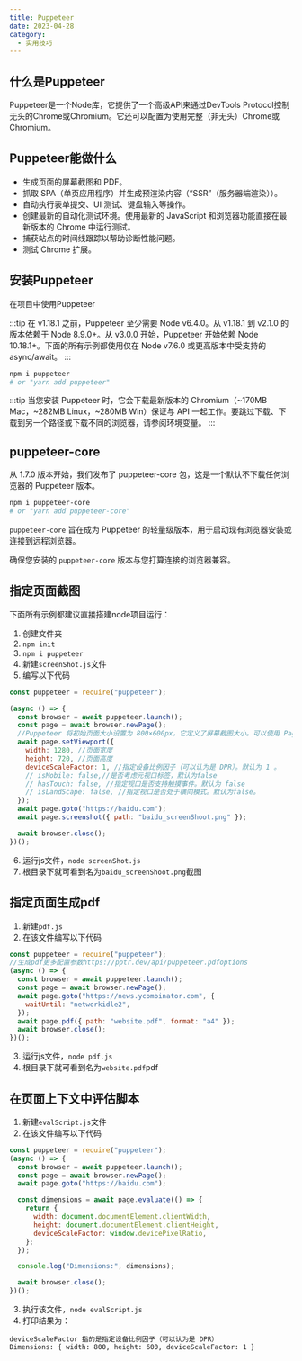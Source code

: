 ```yaml
---
title: Puppeteer
date: 2023-04-28
category:
  - 实用技巧
---
```


## 什么是Puppeteer

Puppeteer是一个Node库，它提供了一个高级API来通过DevTools Protocol控制无头的Chrome或Chromium。它还可以配置为使用完整（非无头）Chrome或Chromium。

## Puppeteer能做什么
- 生成页面的屏幕截图和 PDF。
- 抓取 SPA（单页应用程序）并生成预渲染内容（“SSR”（服务器端渲染））。
- 自动执行表单提交、UI 测试、键盘输入等操作。
- 创建最新的自动化测试环境。使用最新的 JavaScript 和浏览器功能直接在最新版本的 Chrome 中运行测试。
- 捕获站点的时间线跟踪以帮助诊断性能问题。
- 测试 Chrome 扩展。

## 安装Puppeteer

在项目中使用Puppeteer

:::tip
在 v1.18.1 之前，Puppeteer 至少需要 Node v6.4.0。从 v1.18.1 到 v2.1.0 的版本依赖于 Node 8.9.0+。从 v3.0.0 开始，Puppeteer 开始依赖 Node 10.18.1+。下面的所有示例都使用仅在 Node v7.6.0 或更高版本中受支持的 async/await。
:::

```bash
npm i puppeteer
# or "yarn add puppeteer"
```

:::tip
当您安装 Puppeteer 时，它会下载最新版本的 Chromium（~170MB Mac，~282MB Linux，~280MB Win）保证与 API 一起工作。要跳过下载、下载到另一个路径或下载不同的浏览器，请参阅环境变量。
:::




## puppeteer-core

从 1.7.0 版本开始，我们发布了 puppeteer-core 包，这是一个默认不下载任何浏览器的 Puppeteer 版本。

```bash
npm i puppeteer-core
# or "yarn add puppeteer-core"
```

`puppeteer-core` 旨在成为 Puppeteer 的轻量级版本，用于启动现有浏览器安装或连接到远程浏览器。

确保您安装的 `puppeteer-core` 版本与您打算连接的浏览器兼容。


## 指定页面截图

下面所有示例都建议直接搭建node项目运行：
1. 创建文件夹
2. `npm init`
3. `npm i puppeteer`
4. 新建`screenShot.js`文件
5. 编写以下代码
```js
const puppeteer = require("puppeteer");

(async () => {
  const browser = await puppeteer.launch();
  const page = await browser.newPage();
  //Puppeteer 将初始页面大小设置为 800×600px，它定义了屏幕截图大小。可以使用 Page.setViewport() 自定义页面大小。
  await page.setViewport({
    width: 1280, //页面宽度
    height: 720, //页面高度
    deviceScaleFactor: 1, //指定设备比例因子（可以认为是 DPR）。默认为 1 。
    // isMobile: false,//是否考虑元视口标签，默认为false
    // hasTouch: false, //指定视口是否支持触摸事件。默认为 false
    // isLandScape: false, //指定视口是否处于横向模式。默认为false。
  });
  await page.goto("https://baidu.com");
  await page.screenshot({ path: "baidu_screenShoot.png" });

  await browser.close();
})();
```
6. 运行js文件，`node screenShot.js`
7. 根目录下就可看到名为`baidu_screenShoot.png`截图


## 指定页面生成pdf
1. 新建`pdf.js`
2. 在该文件编写以下代码
```js
const puppeteer = require("puppeteer");
//生成pdf更多配置参数https://pptr.dev/api/puppeteer.pdfoptions
(async () => {
  const browser = await puppeteer.launch();
  const page = await browser.newPage();
  await page.goto("https://news.ycombinator.com", {
    waitUntil: "networkidle2",
  });
  await page.pdf({ path: "website.pdf", format: "a4" });
  await browser.close();
})();
```
3. 运行js文件，`node pdf.js`
4. 根目录下就可看到名为`website.pdf`pdf
   

## 在页面上下文中评估脚本
1. 新建`evalScript.js`文件
2. 在该文件编写以下代码
```js
const puppeteer = require("puppeteer");
(async () => {
  const browser = await puppeteer.launch();
  const page = await browser.newPage();
  await page.goto("https://baidu.com");

  const dimensions = await page.evaluate(() => {
    return {
      width: document.documentElement.clientWidth,
      height: document.documentElement.clientHeight,
      deviceScaleFactor: window.devicePixelRatio,
    };
  });

  console.log("Dimensions:", dimensions);

  await browser.close();
})();

```
3. 执行该文件，`node evalScript.js`
4. 打印结果为：
```text
deviceScaleFactor 指的是指定设备比例因子（可以认为是 DPR）
Dimensions: { width: 800, height: 600, deviceScaleFactor: 1 }
```